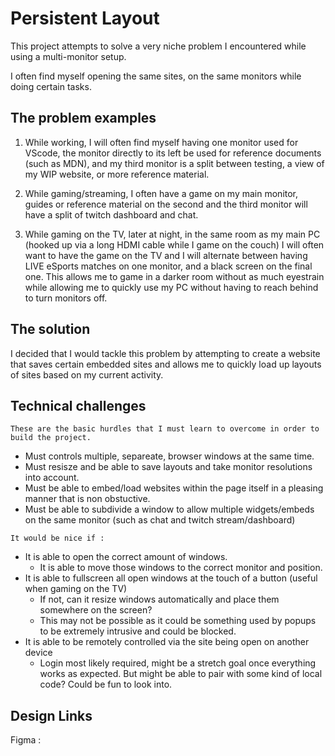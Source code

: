 # Persistent Layout

This project attempts to solve a very niche problem I encountered while using a multi-monitor setup.

I often find myself opening the same sites, on the same monitors while doing certain tasks.

## The problem examples 

1. While working, I will often find myself having one monitor used for VScode, the monitor directly to its left be used for reference documents (such as MDN), and my third monitor is a split between testing, a view of my WIP website, or more reference material.

2. While gaming/streaming, I often have a game on my main monitor, guides or reference material on the second and the third monitor will have a split of twitch dashboard and chat.

3. While gaming on the TV, later at night, in the same room as my main PC (hooked up via a long HDMI cable while I game on the couch) I will often want to have the game on the TV and I will alternate between having LIVE eSports matches on one monitor, and a black screen on the final one. This allows me to game in a darker room without as much eyestrain while allowing me to quickly use my PC without having to reach behind to turn monitors off.

## The solution

I decided that I would tackle this problem by attempting to create a website that saves certain embedded sites and allows me to quickly load up layouts of sites based on my current activity. 


## Technical challenges

``These are the basic hurdles that I must learn to overcome in order to build the project.``

* Must controls multiple, separeate, browser windows at the same time. 
* Must resisze and be able to save layouts and take monitor resolutions into account.
* Must be able to embed/load websites within the page itself in a pleasing manner that is non obstuctive.
* Must be able to subdivide a window to allow multiple widgets/embeds on the same monitor (such as chat and twitch stream/dashboard)

``It would be nice if :``

* It is able to open the correct amount of windows.
  * It is able to move those windows to the correct monitor and position.
* It is able to fullscreen all open windows at the touch of a button (useful when gaming on the TV)
  * If not, can it resize windows automatically and place them somewhere on the screen?
  * This may not be possible as it could be something used by popups to be extremely intrusive and could be blocked.
* It is able to be remotely controlled via the site being open on another device 
  * Login most likely required, might be a stretch goal once everything works as expected. But might be able to pair with some kind of local code? Could be fun to look into.


## Design Links

Figma : 